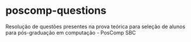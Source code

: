 # poscomp-questions
Resolução de questões presentes na prova teórica para seleção de alunos para pós-graduação em computação - PosComp SBC
